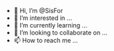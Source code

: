 - 👋 Hi, I’m @SisFor
- 👀 I’m interested in ...
- 🌱 I’m currently learning ...
- 💞️ I’m looking to collaborate on ...
- 📫 How to reach me ...

<!---
SisForU/SisForU is a ✨ special ✨ repository because its `README.md` (this file) appears on your GitHub profile.
You can click the Preview link to take a look at your changes.
--->
